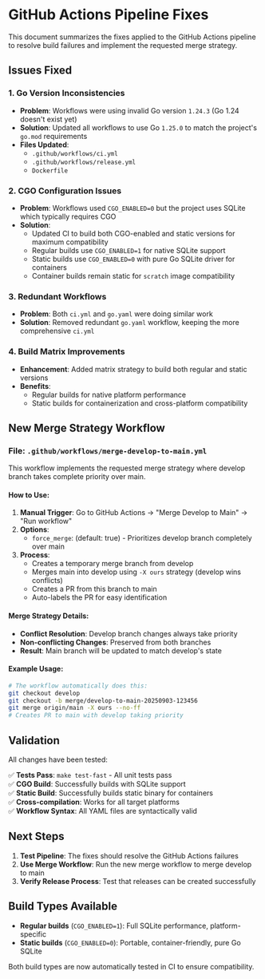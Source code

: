 # GitHub Actions Pipeline Fixes

This document summarizes the fixes applied to the GitHub Actions pipeline to resolve build failures and implement the requested merge strategy.

## Issues Fixed

### 1. Go Version Inconsistencies
- **Problem**: Workflows were using invalid Go version `1.24.3` (Go 1.24 doesn't exist yet)
- **Solution**: Updated all workflows to use Go `1.25.0` to match the project's `go.mod` requirements
- **Files Updated**: 
  - `.github/workflows/ci.yml`
  - `.github/workflows/release.yml`
  - `Dockerfile`

### 2. CGO Configuration Issues
- **Problem**: Workflows used `CGO_ENABLED=0` but the project uses SQLite which typically requires CGO
- **Solution**: 
  - Updated CI to build both CGO-enabled and static versions for maximum compatibility
  - Regular builds use `CGO_ENABLED=1` for native SQLite support
  - Static builds use `CGO_ENABLED=0` with pure Go SQLite driver for containers
  - Container builds remain static for `scratch` image compatibility

### 3. Redundant Workflows
- **Problem**: Both `ci.yml` and `go.yaml` were doing similar work
- **Solution**: Removed redundant `go.yaml` workflow, keeping the more comprehensive `ci.yml`

### 4. Build Matrix Improvements
- **Enhancement**: Added matrix strategy to build both regular and static versions
- **Benefits**: 
  - Regular builds for native platform performance
  - Static builds for containerization and cross-platform compatibility

## New Merge Strategy Workflow

### File: `.github/workflows/merge-develop-to-main.yml`

This workflow implements the requested merge strategy where develop branch takes complete priority over main.

#### How to Use:

1. **Manual Trigger**: Go to GitHub Actions → "Merge Develop to Main" → "Run workflow"
2. **Options**:
   - `force_merge`: (default: true) - Prioritizes develop branch completely over main
3. **Process**:
   - Creates a temporary merge branch from develop
   - Merges main into develop using `-X ours` strategy (develop wins conflicts)
   - Creates a PR from this branch to main
   - Auto-labels the PR for easy identification

#### Merge Strategy Details:

- **Conflict Resolution**: Develop branch changes always take priority
- **Non-conflicting Changes**: Preserved from both branches
- **Result**: Main branch will be updated to match develop's state

#### Example Usage:

```bash
# The workflow automatically does this:
git checkout develop
git checkout -b merge/develop-to-main-20250903-123456
git merge origin/main -X ours --no-ff
# Creates PR to main with develop taking priority
```

## Validation

All changes have been tested:

✅ **Tests Pass**: `make test-fast` - All unit tests pass  
✅ **CGO Build**: Successfully builds with SQLite support  
✅ **Static Build**: Successfully builds static binary for containers  
✅ **Cross-compilation**: Works for all target platforms  
✅ **Workflow Syntax**: All YAML files are syntactically valid  

## Next Steps

1. **Test Pipeline**: The fixes should resolve the GitHub Actions failures
2. **Use Merge Workflow**: Run the new merge workflow to merge develop to main
3. **Verify Release Process**: Test that releases can be created successfully

## Build Types Available

- **Regular builds** (`CGO_ENABLED=1`): Full SQLite performance, platform-specific
- **Static builds** (`CGO_ENABLED=0`): Portable, container-friendly, pure Go SQLite

Both build types are now automatically tested in CI to ensure compatibility.